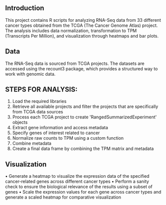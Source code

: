 ## Introduction
This project contains R scripts for analyzing RNA-Seq data from 33 different cancer types obtained from the TCGA (The Cancer Genome Atlas) project. The analysis includes data normalization, transformation to TPM (Transcripts Per Million), and visualization through heatmaps and bar plots.

## Data
The RNA-Seq data is sourced from TCGA projects. The datasets are accessed using the recount3 package, which provides a structured way to work with genomic data.

## STEPS FOR ANALYSIS:
1. Load the required libraries
2. Retrieve all available projects and filter the projects that are specifically from TCGA data sources
3. Process each TCGA project to create 'RangedSummarizedExperiment' objects
4. Extract gene information and access metadata
5. Specify genes of interest related to cancer
6. Normalize raw counts to TPM using a custom function
7. Combine metadata 
8. Create a final data frame by combining the TPM matrix and metadata

## Visualization
• Generate a heatmap to visualize the expression data of the specified cancer-related genes across different cancer types
• Perform a sanity check to ensure the biological relevance of the results using a subset of genes 
• Scale the expression values for each gene across cancer types and generate a scaled heatmap for comparative visualization



 